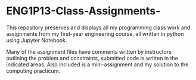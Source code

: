 # ENG1P13-Class-Assignments-
This repository preserves and displays all my programming class work and assignments from my first-year engineering course, all written in python using Jupyter Notebook.

Many of the assignment files have comments written by instructors outlining the problem and constraints, submitted code is written in the indicated areas. Also included is a mini-assignment and my solution to the computing practicum.
